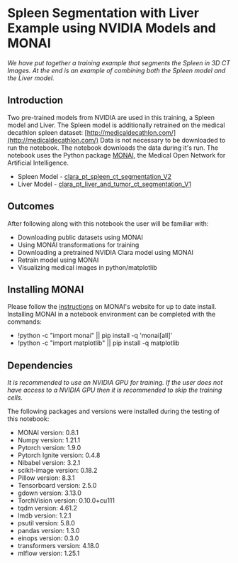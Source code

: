 # Spleen Segmentation with Liver Example using NVIDIA Models and MONAI
_We have put together a training example that segments the Spleen in 3D CT Images. At the end is an example of combining both the Spleen model and the Liver model._

## Introduction
Two pre-trained models from NVIDIA are used in this training, a Spleen model and Liver. 
The Spleen model is additionally retrained on the medical decathlon spleen dataset: [http://medicaldecathlon.com/](http://medicaldecathlon.com/)
Data is not necessary to be downloaded to run the notebook. The notebook downloads the data during it's run.
The notebook uses the Python package [MONAI](https://monai.io/), the Medical Open Network for Artificial Intelligence. 

- Spleen Model - [clara_pt_spleen_ct_segmentation_V2](https://catalog.ngc.nvidia.com/orgs/nvidia/teams/med/models/clara_pt_spleen_ct_segmentation)
- Liver Model - [clara_pt_liver_and_tumor_ct_segmentation_V1](https://catalog.ngc.nvidia.com/orgs/nvidia/teams/med/models/clara_pt_liver_and_tumor_ct_segmentation)

## Outcomes
After following along with this notebook the user will be familiar with:
- Downloading public datasets using MONAI
- Using MONAI transformations for training
- Downloading a pretrained NVIDIA Clara model using MONAI
- Retrain model using MONAI
- Visualizing medical images in python/matplotlib

## Installing MONAI
Please follow the [instructions](https://monai.io/started.html#installation) on MONAI's website for up to date install.
Installing MONAI in a notebook environment can be completed with the commands:
- !python -c "import monai" || pip install -q 'monai[all]'
- !python -c "import matplotlib" || pip install -q matplotlib

## Dependencies
_It is recommended to use an NVIDIA GPU for training. If the user does not have access to a NVIDIA GPU then it is recommended to skip the training cells._

The following packages and versions were installed during the testing of this notebook:
- MONAI version: 0.8.1
- Numpy version: 1.21.1
- Pytorch version: 1.9.0
- Pytorch Ignite version: 0.4.8
- Nibabel version: 3.2.1
- scikit-image version: 0.18.2
- Pillow version: 8.3.1
- Tensorboard version: 2.5.0
- gdown version: 3.13.0
- TorchVision version: 0.10.0+cu111
- tqdm version: 4.61.2
- lmdb version: 1.2.1
- psutil version: 5.8.0
- pandas version: 1.3.0
- einops version: 0.3.0
- transformers version: 4.18.0
- mlflow version: 1.25.1
